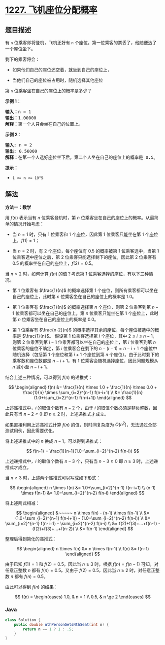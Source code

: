 # [1227. 飞机座位分配概率](https://leetcode.cn/problems/airplane-seat-assignment-probability)

## 题目描述

<p>有 <code>n</code> 位乘客即将登机，飞机正好有 <code>n</code> 个座位。第一位乘客的票丢了，他随便选了一个座位坐下。</p>

<p>剩下的乘客将会：</p>

<ul>
	<li>
	<p>如果他们自己的座位还空着，就坐到自己的座位上，</p>
	</li>
	<li>当他们自己的座位被占用时，随机选择其他座位</li>
</ul>

<p>第 <code>n</code>&nbsp;位乘客坐在自己的座位上的概率是多少？</p>

<p><strong>示例 1：</strong></p>

<pre>
<strong>输入：</strong>n = 1
<strong>输出：</strong>1.00000
<strong>解释：</strong>第一个人只会坐在自己的位置上。</pre>

<p><strong>示例 2：</strong></p>

<pre>
<strong>输入:</strong> n = 2
<strong>输出:</strong> 0.50000
<strong>解释：</strong>在第一个人选好座位坐下后，第二个人坐在自己的座位上的概率是 0.5。
</pre>

<p><strong>提示：</strong></p>

<ul>
	<li><code>1 &lt;= n &lt;= 10^5</code></li>
</ul>

## 解法

**方法一：数学**

用 $f(n)$ 表示当有 $n$ 位乘客登机时，第 $n$ 位乘客坐在自己的座位上的概率。从最简单的情况开始考虑：

-   当 $n=1$ 时，只有 $1$ 位乘客和 $1$ 个座位，因此第 $1$ 位乘客只能坐在第 $1$ 个座位上，$f(1)=1$；

-   当 $n=2$ 时，有 $2$ 个座位，每个座位有 $0.5$ 的概率被第 $1$ 位乘客选中，当第 $1$ 位乘客选中座位之后，第 $2$ 位乘客只能选择剩下的座位，因此第 $2$ 位乘客有 $0.5$ 的概率坐在自己的座位上，$f(2)=0.5$。

当 $n>2$ 时，如何计算 $f(n)$ 的值？考虑第 $1$ 位乘客选择的座位，有以下三种情况。

-   第 $1$ 位乘客有 $\frac{1}{n}$ 的概率选择第 $1$ 个座位，则所有乘客都可以坐在自己的座位上，此时第 $n$ 位乘客坐在自己的座位上的概率是 $1.0$。

-   第 $1$ 位乘客有 $\frac{1}{n}$ 的概率选择第 $n$ 个座位，则第 $2$ 位乘客到第 $n-1$ 位乘客都可以坐在自己的座位上，第 $n$ 位乘客只能坐在第 $1$ 个座位上，此时第 $n$ 位乘客坐在自己的座位上的概率是 $0.0$。

-   第 $1$ 位乘客有 $\frac{n-2}{n}$ 的概率选择其余的座位，每个座位被选中的概率是 $\frac{1}{n}$。
    假设第 $1$ 位乘客选择第 $i$ 个座位，其中 $2 \le i \le n-1$，则第 $2$ 位乘客到第 $i-1$ 位乘客都可以坐在自己的座位上，第 $i$ 位乘客到第 $n$ 位乘客的座位不确定，第 $i$ 位乘客会在剩下的 $n-(i-1)=n-i+1$ 个座位中随机选择（包括第 $1$ 个座位和第 $i+1$ 个座位到第 $n$ 个座位）。由于此时剩下的乘客数和座位数都是 $n-i+1$，有 $1$ 位乘客会随机选择座位，因此问题规模从 $n$ 减小至 $n-i+1$。

结合上述三种情况，可以得到 $f(n)$ 的递推式：

$$
\begin{aligned}
f(n) &= \frac{1}{n} \times 1.0 + \frac{1}{n} \times 0.0 + \frac{1}{n} \times \sum_{i=2}^{n-1} f(n-i+1) \\
&= \frac{1}{n}(1.0+\sum_{i=2}^{n-1} f(n-i+1))
\end{aligned}
$$

上述递推式中，$i$ 的取值个数有 $n-2$ 个，由于 $i$ 的取值个数必须是非负整数，因此只有当 $n-2 \ge 0$ 即 $n \ge 2$ 时，上述递推式才成立。

如果直接利用上述递推式计算 $f(n)$ 的值，则时间复杂度为 $O(n^2)$，无法通过全部测试用例，因此需要优化。

将上述递推式中的 $n$ 换成 $n-1$，可以得到递推式：

$$
f(n-1) = \frac{1}{n-1}(1.0+\sum_{i=2}^{n-2} f(n-i))
$$

上述递推式中，$i$ 的取值个数有 $n-3$ 个，只有当 $n-3 \ge 0$ 即 $n \ge 3$ 时，上述递推式才成立。

当 $n \ge 3$ 时，上述两个递推式可以写成如下形式：

$$
\begin{aligned}
n \times f(n) &= 1.0+\sum_{i=2}^{n-1} f(n-i+1) \\
(n-1) \times f(n-1) &= 1.0+\sum_{i=2}^{n-2} f(n-i)
\end{aligned}
$$

将上述两式相减：

$$
\begin{aligned}
&~~~~~ n \times f(n) - (n-1) \times f(n-1) \\
&= (1.0+\sum_{i=2}^{n-1} f(n-i+1)) - (1.0+\sum_{i=2}^{n-2} f(n-i)) \\
&= \sum_{i=2}^{n-1} f(n-i+1) - \sum_{i=2}^{n-2} f(n-i) \\
&= f(2)+f(3)+...+f(n-1) - (f(2)+f(3)+...+f(n-2)) \\
&= f(n-1)
\end{aligned}
$$

整理后得到简化的递推式：

$$
\begin{aligned}
n \times f(n) &= n \times f(n-1) \\
f(n) &= f(n-1)
\end{aligned}
$$

由于已知 $f(1)=1$ 和 $f(2)=0.5$，因此当 $n \ge 3$ 时，根据 $f(n) = f(n-1)$ 可知，对任意正整数 $n$ 都有 $f(n)=0.5$。又由于 $f(2)=0.5$，因此当 $n \ge 2$ 时，对任意正整数 $n$ 都有 $f(n)=0.5$。

由此可以得到 $f(n)$ 的结果：

$$
f(n) = \begin{cases}
1.0, & n = 1 \\
0.5, & n \ge 2
\end{cases}
$$

### **Java**

```java
class Solution {
    public double nthPersonGetsNthSeat(int n) {
        return n == 1 ? 1 : .5;
    }
}
```
